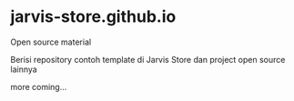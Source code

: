 # jarvis-store.github.io
Open source material

Berisi repository contoh template di Jarvis Store dan project open source lainnya

more coming...

